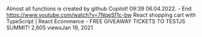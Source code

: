 Almost all functions is created by github Copilot!
09:39 06.04.2022. - End
https://www.youtube.com/watch?v=7NqeSf1c-bw
React shopping cart with TypeScript | React Ecommerce - FREE GIVEAWAY TICKETS TO TESTJS SUMMIT!
2,605 viewsJan 19, 2021
